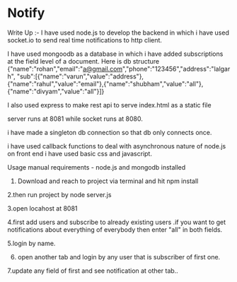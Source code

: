 # Notify

Write Up :-
I have used node.js to develop the backend in which i have used socket.io to send real time notifications to http client.

I have used mongoodb as a database in which i have added subscriptions at the field level of a document. Here is db structure
{"name":"rohan","email":"a@gmail.com","phone":"123456","address":"lalgarh",
"sub":[{"name":"varun","value":"address"},{"name":"rahul","value":"email"},{"name":"shubham","value":"all"},{"name":"divyam","value":"all"}]}

I also used express to make rest api to serve index.html as a static file 

server runs at 8081 while socket runs at 8080.

i have made a singleton db connection so that db only connects once.

i have used callback functions to deal with asynchronous nature of node.js
on front end i have used basic css and javascript.



Usage manual
requirements - node.js and mongodb installed
1. Download and reach to project via terminal and hit npm install

2.then run project by node server.js

3.open locahost at 8081

4.first add users and subscribe to already existing users .if you want to get notifications about everything of everybody then 
enter "all" in both fields.

5.login by name.

6. open another tab and login by any user that is subscriber of first one.

7.update any field of first and see notification at other tab..
